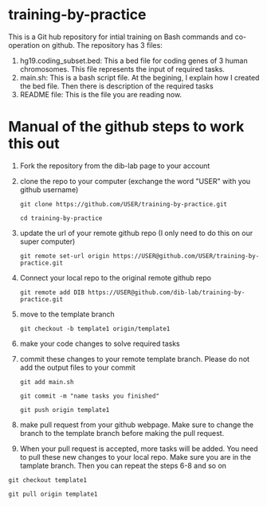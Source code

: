 # training-by-practice
This is a Git hub repository for intial training on Bash commands and co-operation on github. The repository has 3 files:

1.  hg19.coding_subset.bed: This a bed file for coding genes of 3 human chromosomes. This file represents the input of required tasks. 
2.  main.sh: This is a bash script file. At the begining, I explain how I created the bed file. Then there is description of the required tasks
3.  README file: This is the file you are reading now.

# Manual of the github steps to work this out

1.  Fork the repository from the dib-lab page to your account
2.  clone the repo to your computer (exchange the word "USER" with you github username)

    `git clone https://github.com/USER/training-by-practice.git` 
      
    `cd training-by-practice`
3.  update the url of your remote github repo (I only need to do this on our super computer)

    `git remote set-url origin https://USER@github.com/USER/training-by-practice.git`
4.  Connect your local repo to the original remote github repo

    `git remote add DIB https://USER@github.com/dib-lab/training-by-practice.git`
5.  move to the template branch

    `git checkout -b template1 origin/template1`
6.  make your code changes to solve required tasks
7.  commit these changes to your remote template branch. Please do not add the output files to your commit

    `git add main.sh`

    `git commit -m "name tasks you finished"`
    
    `git push origin template1`
8.  make pull request from your github webpage. Make sure to change the branch to the template branch before making the pull request.
9.  When your pull request is accepted, more tasks will be added. You need to pull these new changes to your local repo. Make sure you are in the tamplate branch. Then you can repeat the steps 6-8 and so on 

   `git checkout template1`
   
   `git pull origin template1`

